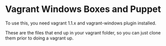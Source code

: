 Vagrant Windows Boxes and Puppet
============================

To use this, you need vagrant 1.1.x and vagrant-windows plugin installed.

These are the files that end up in your vagrant folder, so you can just clone them prior to doing a vagrant up.